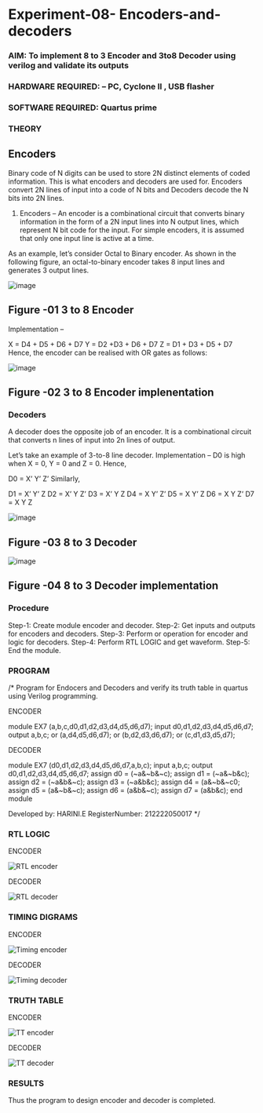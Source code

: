 # Experiment-08- Encoders-and-decoders 
### AIM: To implement 8 to 3 Encoder and  3to8 Decoder using verilog and validate its outputs
### HARDWARE REQUIRED:  – PC, Cyclone II , USB flasher
### SOFTWARE REQUIRED:   Quartus prime
### THEORY 

## Encoders
Binary code of N digits can be used to store 2N distinct elements of coded information. This is what encoders and decoders are used for. Encoders convert 2N lines of input into a code of N bits and Decoders decode the N bits into 2N lines.

1. Encoders –
An encoder is a combinational circuit that converts binary information in the form of a 2N input lines into N output lines, which represent N bit code for the input. For simple encoders, it is assumed that only one input line is active at a time.

As an example, let’s consider Octal to Binary encoder. As shown in the following figure, an octal-to-binary encoder takes 8 input lines and generates 3 output lines.

![image](https://user-images.githubusercontent.com/36288975/171543588-bc0746df-a173-4b35-989e-5fb7d385fe8a.png)
## Figure -01 3 to 8 Encoder 


Implementation –

X = D4 + D5 + D6 + D7
Y = D2 +D3 + D6 + D7
Z = D1 + D3 + D5 + D7 
Hence, the encoder can be realised with OR gates as follows:


![image](https://user-images.githubusercontent.com/36288975/171543740-68403b82-aa93-4c98-9343-f32b14885a2e.png)
## Figure -02 3 to 8 Encoder implenentation 

 ### Decoders 
A decoder does the opposite job of an encoder. It is a combinational circuit that converts n lines of input into 2n lines of output.

Let’s take an example of 3-to-8 line decoder.
Implementation –
D0 is high when X = 0, Y = 0 and Z = 0. Hence,

D0 = X’ Y’ Z’ 
Similarly,

D1 = X’ Y’ Z
D2 = X’ Y Z’
D3 = X’ Y Z
D4 = X Y’ Z’
D5 = X Y’ Z
D6 = X Y Z’
D7 = X Y Z 


![image](https://user-images.githubusercontent.com/36288975/171543978-ee2d0671-2846-40a1-8705-507fd6287a49.png)
## Figure -03 8 to 3 Decoder 



![image](https://user-images.githubusercontent.com/36288975/171543866-5a6eace6-8683-49d7-9c4f-a7cb30ec3035.png)
## Figure -04 8 to 3 Decoder implementation 

### Procedure
Step-1: Create module encoder and decoder.
Step-2: Get inputs and outputs for encoders and decoders.
Step-3: Perform or operation for encoder and logic for decoders.
Step-4: Perform RTL LOGIC and get waveform.
Step-5: End the module.


### PROGRAM 
/*
Program for Endocers and Decoders  and verify its truth table in quartus using Verilog programming.

ENCODER

module EX7 (a,b,c,d0,d1,d2,d3,d4,d5,d6,d7);
input d0,d1,d2,d3,d4,d5,d6,d7;
output a,b,c;
or (a,d4,d5,d6,d7);
or (b,d2,d3,d6,d7);
or (c,d1,d3,d5,d7);

DECODER

module EX7 (d0,d1,d2,d3,d4,d5,d6,d7,a,b,c);
input a,b,c;
output d0,d1,d2,d3,d4,d5,d6,d7;
assign d0 = (~a&~b&~c);
assign d1 = (~a&~b&c);
assign d2 = (~a&b&~c);
assign d3 = (~a&b&c);
assign d4 = (a&~b&~c0;
assign d5 = (a&~b&~c);
assign d6 = (a&b&~c);
assign d7 = (a&b&c);
end module 


Developed by: HARINI.E 
RegisterNumber:  212222050017
*/



### RTL LOGIC  

ENCODER

![RTL encoder](https://github.com/HariniEEE/Experiment-08-Encoders-and-decoders-/assets/128949246/75173823-fd44-46e9-a08b-974dc3d8feca)


DECODER

![RTL decoder](https://github.com/HariniEEE/Experiment-08-Encoders-and-decoders-/assets/128949246/2d652c65-5cdd-49c2-8e7b-e47aa58d0ece)


### TIMING DIGRAMS  

ENCODER

![Timing encoder](https://github.com/HariniEEE/Experiment-08-Encoders-and-decoders-/assets/128949246/bdb8c974-821a-4006-b2d0-a33e0839aa00)

DECODER

![Timing decoder](https://github.com/HariniEEE/Experiment-08-Encoders-and-decoders-/assets/128949246/b59637a0-65ee-476b-8294-7526fa0b22ba)



### TRUTH TABLE 

ENCODER 

![TT encoder](https://github.com/HariniEEE/Experiment-08-Encoders-and-decoders-/assets/128949246/86ffa5c1-58e5-4488-99e4-893de2a2da8c)

DECODER

![TT decoder](https://github.com/HariniEEE/Experiment-08-Encoders-and-decoders-/assets/128949246/053a572a-b73e-4267-bda7-87a7df1bc1fc)


### RESULTS 
Thus the program to design encoder and decoder is completed.

